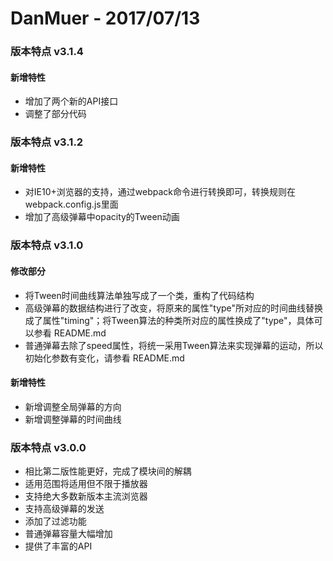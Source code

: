 # DanMuer - 2017/07/13

### 版本特点 v3.1.4

#### 新增特性
- 增加了两个新的API接口
- 调整了部分代码

### 版本特点 v3.1.2

#### 新增特性
- 对IE10+浏览器的支持，通过webpack命令进行转换即可，转换规则在webpack.config.js里面
- 增加了高级弹幕中opacity的Tween动画

### 版本特点 v3.1.0

#### 修改部分
- 将Tween时间曲线算法单独写成了一个类，重构了代码结构
- 高级弹幕的数据结构进行了改变，将原来的属性"type"所对应的时间曲线替换成了属性"timing"；将Tween算法的种类所对应的属性换成了"type"，具体可以参看 README.md
- 普通弹幕去除了speed属性，将统一采用Tween算法来实现弹幕的运动，所以初始化参数有变化，请参看 README.md

#### 新增特性
- 新增调整全局弹幕的方向
- 新增调整弹幕的时间曲线

### 版本特点 v3.0.0
- 相比第二版性能更好，完成了模块间的解耦
- 适用范围将适用但不限于播放器
- 支持绝大多数新版本主流浏览器
- 支持高级弹幕的发送
- 添加了过滤功能
- 普通弹幕容量大幅增加
- 提供了丰富的API